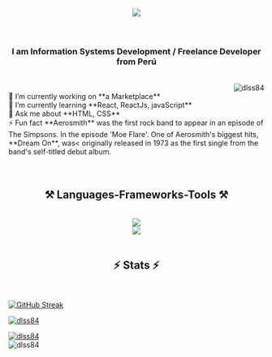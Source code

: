 <br/>
<h1 align="center">
    <img src="https://readme-typing-svg.herokuapp.com/?font=Righteous&size=35&center=true&vCenter=true&width=500&height=70&duration=4000&lines=Hi+There!+😎;+I'm+Daniel+Sebastiani+Sobenes;" />
</h1>
<br/>
<div align="center" >
<h3 align="center">I am Information Systems Development / Freelance Developer from Perú</h3>
</div>
<br/>
<div align="right"> <img src="https://komarev.com/ghpvc/?username=dlss84&label=Profile%20views&color=0e75b6&style=flat" alt="dlss84" /> </div>

<div align="left">
  🔭 I’m currently working on **a Marketplace**     <br/>
  🌱 I’m currently learning  **React, ReactJs, javaScript**   <br/>
  💬 Ask me about **HTML, CSS**   <br/>
  ⚡ Fun fact  **Aerosmith** was the first rock band to appear in an episode of The Simpsons.
  In the episode 'Moe Flare'. One of Aerosmith's biggest hits, **Dream On**, was<
  originally released in 1973 as the first single from the band's self-titled
  debut album.<br/>
</div>
<br/>   <!--   <a href="https://dlss84.github.io" target="_blank">   <img src="https://img.shields.io/badge/Portfolio-FF5722?style=for-the-badge&logo=todoist&logoColor=white" target="_blank" />  </a>      -->
</div>
<br/>
<h2 align="center">⚒️ Languages-Frameworks-Tools ⚒️</h2>
<br/>
<div align="center">
    <img src="https://skillicons.dev/icons?i=react,bootstrap,html,css,vscode,github,figma,tailwind" /><br/>
    <img src="https://skillicons.dev/icons?i=nodejs,python,javascript,firebase,mongodb,java,mysql" /><br>
</div>

<br/>

<h2 align="center">⚡ Stats ⚡</h2>    
<br/>
 <a href="https://git.io/streak-stats">
     <p>
     <img src="https://streak-stats.demolab.com?user=Dlss84&theme=transparent&hide_border=flase" alt="GitHub Streak" />
     </p>
     <p>
     <img src="https://github-readme-stats.vercel.app/api?username=dlss84&show_icons=true&locale=en&theme=transparent&hide_border=false&rank_icon=github&border_radius=10" alt="dlss84" />
</p>         
     <img align="center" src="https://github-readme-stats .vercel.app/api/top-langs?username=dlss84&show_icons=true&locale=en&layout=compact" alt="dlss84" />
    </a>    
<br/>

<!-- TROFEOS 
<h2 align="center">🏆 Trophies 🏆</h2>
-->
<img align="center" src="https://github-readme-stats .vercel.app/api/top-langs?username=dlss84&show_icons=true&locale=en&layout=compact" alt="dlss84" />
<br/>

<br/>

    
<br/>

<br/>

<br/>

<br/>
 
</div>


<br/>

<br/>

